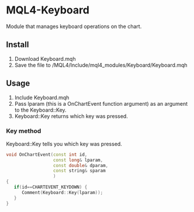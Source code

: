# MQL4-Keyboard
Module that manages keyboard operations on the chart.


## Install
1. Download Keyboard.mqh
2. Save the file to /MQL4/Include/mql4_modules/Keyboard/Keyboard.mqh


## Usage
1. Include Keyboard.mqh
2. Pass lparam (this is a OnChartEvent function argument) as an argument to the Keyboard::Key.
3. Keyboard::Key returns which key was pressed.

### Key method
Keyboard::Key tells you which key was pressed.

```cpp
void OnChartEvent(const int id, 
                  const long& lparam,  
                  const double& dparam,
                  const string& sparam
                  ) 
{
   if(id==CHARTEVENT_KEYDOWN) { 
      Comment(Keyboard::Key(lparam));
   }
}
```
